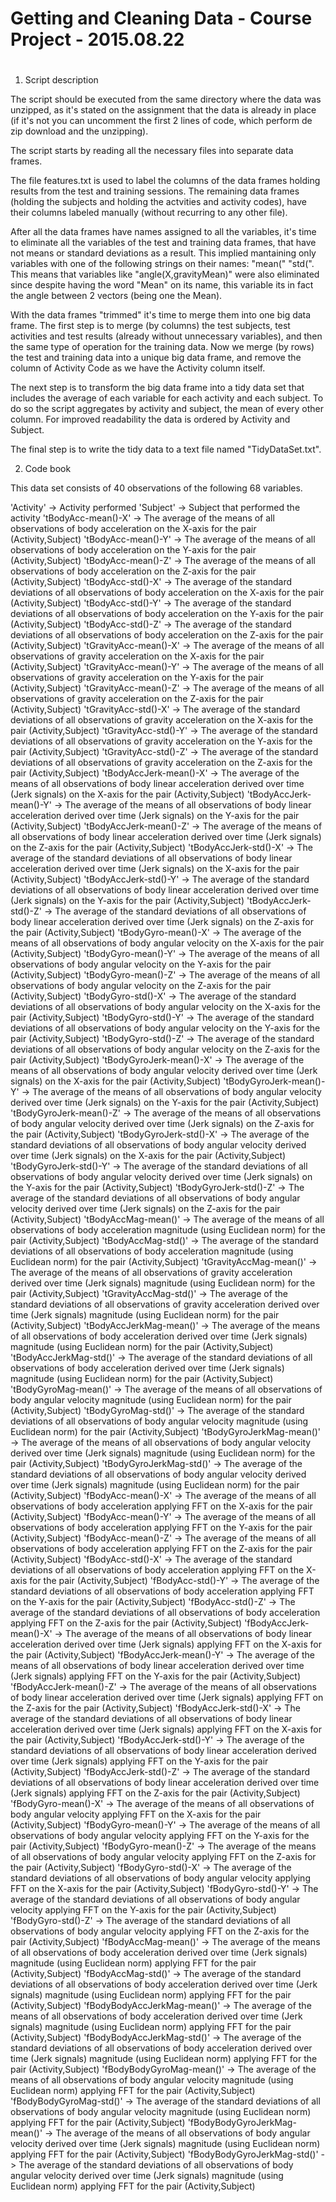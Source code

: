 #
# Getting and Cleaning Data - Course Project - 2015.08.22
#

1) Script description

The script should be executed from the same directory where the data was unzipped, as it's stated on the assignment that the data is already in place (if it's not you can uncomment the first 2 lines of code, which perform de zip download and the unzipping).

The script starts by reading all the necessary files into separate data frames.

The file features.txt is used to label the columns of the data frames holding results from the test and training sessions.
The remaining data frames (holding the subjects and holding the actvities and activity codes), have their columns labeled manually (without recurring to any other file).

After all the data frames have names assigned to all the variables, it's time to eliminate all the variables of the test and training data frames, that have not means or standard deviations as a result.
This implied mantaining only variables with one of the following strings on their names: "mean(" "std(". This means that variables like "angle(X,gravityMean)" were also eliminated since despite having the word "Mean" on its name, this variable its in fact the angle between 2 vectors (being one the Mean).

With the data frames "trimmed" it's time to merge them into one big data frame.
The first step is to merge (by columns) the test subjects, test activities and test results (already without unnecessary variables), and then the same type of operation for the training data.
Now we merge (by rows) the test and training data into a unique big data frame, and remove the column of Activity Code as we have the Activity column itself.

The next step is to transform the big data frame into a tidy data set that includes the average of each variable for each activity and each subject.
To do so the script aggregates by activity and subject, the mean of every other column.
For improved readability the data is ordered by Activity and Subject.

The final step is to write the tidy data to a text file named "TidyDataSet.txt".


2) Code book

This data set consists of 40 observations of the following 68 variables.

'Activity' -> Activity performed
'Subject' -> Subject that performed the activity
'tBodyAcc-mean()-X' -> The average of the means of all observations of body acceleration on the X-axis for the pair (Activity,Subject)
'tBodyAcc-mean()-Y' -> The average of the means of all observations of body acceleration on the Y-axis for the pair (Activity,Subject)
'tBodyAcc-mean()-Z' -> The average of the means of all observations of body acceleration on the Z-axis for the pair (Activity,Subject)
'tBodyAcc-std()-X' -> The average of the standard deviations of all observations of body acceleration on the X-axis for the pair (Activity,Subject)
'tBodyAcc-std()-Y' -> The average of the standard deviations of all observations of body acceleration on the Y-axis for the pair (Activity,Subject)
'tBodyAcc-std()-Z' -> The average of the standard deviations of all observations of body acceleration on the Z-axis for the pair (Activity,Subject)
'tGravityAcc-mean()-X' -> The average of the means of all observations of gravity acceleration on the X-axis for the pair (Activity,Subject)
'tGravityAcc-mean()-Y' -> The average of the means of all observations of gravity acceleration on the Y-axis for the pair (Activity,Subject)
'tGravityAcc-mean()-Z' -> The average of the means of all observations of gravity acceleration on the Z-axis for the pair (Activity,Subject)
'tGravityAcc-std()-X' -> The average of the standard deviations of all observations of gravity acceleration on the X-axis for the pair (Activity,Subject)
'tGravityAcc-std()-Y' -> The average of the standard deviations of all observations of gravity acceleration on the Y-axis for the pair (Activity,Subject)
'tGravityAcc-std()-Z' -> The average of the standard deviations of all observations of gravity acceleration on the Z-axis for the pair (Activity,Subject)
'tBodyAccJerk-mean()-X' -> The average of the means of all observations of body linear acceleration derived over time (Jerk signals) on the X-axis for the pair (Activity,Subject)
'tBodyAccJerk-mean()-Y' -> The average of the means of all observations of body linear acceleration derived over time (Jerk signals) on the Y-axis for the pair (Activity,Subject)
'tBodyAccJerk-mean()-Z' -> The average of the means of all observations of body linear acceleration derived over time (Jerk signals) on the Z-axis for the pair (Activity,Subject)
'tBodyAccJerk-std()-X' -> The average of the standard deviations of all observations of body linear acceleration derived over time (Jerk signals) on the X-axis for the pair (Activity,Subject)
'tBodyAccJerk-std()-Y' -> The average of the standard deviations of all observations of body linear acceleration derived over time (Jerk signals) on the Y-axis for the pair (Activity,Subject)
'tBodyAccJerk-std()-Z' -> The average of the standard deviations of all observations of body linear acceleration derived over time (Jerk signals) on the Z-axis for the pair (Activity,Subject)
'tBodyGyro-mean()-X' -> The average of the means of all observations of body angular velocity on the X-axis for the pair (Activity,Subject)
'tBodyGyro-mean()-Y' -> The average of the means of all observations of body angular velocity on the Y-axis for the pair (Activity,Subject)
'tBodyGyro-mean()-Z' -> The average of the means of all observations of body angular velocity on the Z-axis for the pair (Activity,Subject)
'tBodyGyro-std()-X' -> The average of the standard deviations of all observations of body angular velocity on the X-axis for the pair (Activity,Subject)
'tBodyGyro-std()-Y' -> The average of the standard deviations of all observations of body angular velocity on the Y-axis for the pair (Activity,Subject)
'tBodyGyro-std()-Z' -> The average of the standard deviations of all observations of body angular velocity on the Z-axis for the pair (Activity,Subject)
'tBodyGyroJerk-mean()-X' -> The average of the means of all observations of body angular velocity derived over time (Jerk signals) on the X-axis for the pair (Activity,Subject)
'tBodyGyroJerk-mean()-Y' -> The average of the means of all observations of body angular velocity derived over time (Jerk signals) on the Y-axis for the pair (Activity,Subject)
'tBodyGyroJerk-mean()-Z' -> The average of the means of all observations of body angular velocity derived over time (Jerk signals) on the Z-axis for the pair (Activity,Subject)
'tBodyGyroJerk-std()-X' -> The average of the standard deviations of all observations of body angular velocity derived over time (Jerk signals) on the X-axis for the pair (Activity,Subject)
'tBodyGyroJerk-std()-Y' -> The average of the standard deviations of all observations of body angular velocity derived over time (Jerk signals) on the Y-axis for the pair (Activity,Subject)
'tBodyGyroJerk-std()-Z' -> The average of the standard deviations of all observations of body angular velocity derived over time (Jerk signals) on the Z-axis for the pair (Activity,Subject)
'tBodyAccMag-mean()' -> The average of the means of all observations of body acceleration magnitude (using Euclidean norm) for the pair (Activity,Subject)
'tBodyAccMag-std()' -> The average of the standard deviations of all observations of body acceleration magnitude (using Euclidean norm) for the pair (Activity,Subject)
'tGravityAccMag-mean()' -> The average of the means of all observations of gravity acceleration derived over time (Jerk signals) magnitude (using Euclidean norm) for the pair (Activity,Subject)
'tGravityAccMag-std()' -> The average of the standard deviations of all observations of gravity acceleration derived over time (Jerk signals) magnitude (using Euclidean norm) for the pair (Activity,Subject)
'tBodyAccJerkMag-mean()' -> The average of the means of all observations of body acceleration derived over time (Jerk signals) magnitude (using Euclidean norm) for the pair (Activity,Subject)
'tBodyAccJerkMag-std()' -> The average of the standard deviations of all observations of body acceleration derived over time (Jerk signals) magnitude (using Euclidean norm) for the pair (Activity,Subject)
'tBodyGyroMag-mean()' -> The average of the means of all observations of body angular velocity magnitude (using Euclidean norm) for the pair (Activity,Subject)
'tBodyGyroMag-std()' -> The average of the standard deviations of all observations of body angular velocity magnitude (using Euclidean norm) for the pair (Activity,Subject)
'tBodyGyroJerkMag-mean()' -> The average of the means of all observations of body angular velocity derived over time (Jerk signals) magnitude (using Euclidean norm) for the pair (Activity,Subject)
'tBodyGyroJerkMag-std()' -> The average of the standard deviations of all observations of body angular velocity derived over time (Jerk signals) magnitude (using Euclidean norm) for the pair (Activity,Subject)
'fBodyAcc-mean()-X' -> The average of the means of all observations of body acceleration applying FFT on the X-axis for the pair (Activity,Subject)
'fBodyAcc-mean()-Y' -> The average of the means of all observations of body acceleration applying FFT on the Y-axis for the pair (Activity,Subject)
'fBodyAcc-mean()-Z' -> The average of the means of all observations of body acceleration applying FFT on the Z-axis for the pair (Activity,Subject)
'fBodyAcc-std()-X' -> The average of the standard deviations of all observations of body acceleration applying FFT on the X-axis for the pair (Activity,Subject)
'fBodyAcc-std()-Y' -> The average of the standard deviations of all observations of body acceleration applying FFT on the Y-axis for the pair (Activity,Subject)
'fBodyAcc-std()-Z' -> The average of the standard deviations of all observations of body acceleration applying FFT on the Z-axis for the pair (Activity,Subject)
'fBodyAccJerk-mean()-X' -> The average of the means of all observations of body linear acceleration derived over time (Jerk signals) applying FFT on the X-axis for the pair (Activity,Subject)
'fBodyAccJerk-mean()-Y' -> The average of the means of all observations of body linear acceleration derived over time (Jerk signals) applying FFT on the Y-axis for the pair (Activity,Subject)
'fBodyAccJerk-mean()-Z' -> The average of the means of all observations of body linear acceleration derived over time (Jerk signals) applying FFT on the Z-axis for the pair (Activity,Subject)
'fBodyAccJerk-std()-X' -> The average of the standard deviations of all observations of body linear acceleration derived over time (Jerk signals) applying FFT on the X-axis for the pair (Activity,Subject)
'fBodyAccJerk-std()-Y' -> The average of the standard deviations of all observations of body linear acceleration derived over time (Jerk signals) applying FFT on the Y-axis for the pair (Activity,Subject)
'fBodyAccJerk-std()-Z' -> The average of the standard deviations of all observations of body linear acceleration derived over time (Jerk signals) applying FFT on the Z-axis for the pair (Activity,Subject)
'fBodyGyro-mean()-X' -> The average of the means of all observations of body angular velocity applying FFT on the X-axis for the pair (Activity,Subject)
'fBodyGyro-mean()-Y' -> The average of the means of all observations of body angular velocity applying FFT on the Y-axis for the pair (Activity,Subject)
'fBodyGyro-mean()-Z' -> The average of the means of all observations of body angular velocity applying FFT on the Z-axis for the pair (Activity,Subject)
'fBodyGyro-std()-X' -> The average of the standard deviations of all observations of body angular velocity applying FFT on the X-axis for the pair (Activity,Subject)
'fBodyGyro-std()-Y' -> The average of the standard deviations of all observations of body angular velocity applying FFT on the Y-axis for the pair (Activity,Subject)
'fBodyGyro-std()-Z' -> The average of the standard deviations of all observations of body angular velocity applying FFT on the Z-axis for the pair (Activity,Subject)
'fBodyAccMag-mean()' -> The average of the means of all observations of body acceleration derived over time (Jerk signals) magnitude (using Euclidean norm) applying FFT for the pair (Activity,Subject)
'fBodyAccMag-std()' -> The average of the standard deviations of all observations of body acceleration derived over time (Jerk signals) magnitude (using Euclidean norm) applying FFT for the pair (Activity,Subject)
'fBodyBodyAccJerkMag-mean()' -> The average of the means of all observations of body acceleration derived over time (Jerk signals) magnitude (using Euclidean norm) applying FFT for the pair (Activity,Subject)
'fBodyBodyAccJerkMag-std()' -> The average of the standard deviations of all observations of body acceleration derived over time (Jerk signals) magnitude (using Euclidean norm) applying FFT for the pair (Activity,Subject)
'fBodyBodyGyroMag-mean()' -> The average of the means of all observations of body angular velocity magnitude (using Euclidean norm) applying FFT for the pair (Activity,Subject)
'fBodyBodyGyroMag-std()' -> The average of the standard deviations of all observations of body angular velocity magnitude (using Euclidean norm) applying FFT for the pair (Activity,Subject)
'fBodyBodyGyroJerkMag-mean()' -> The average of the means of all observations of body angular velocity derived over time (Jerk signals) magnitude (using Euclidean norm) applying FFT for the pair (Activity,Subject)
'fBodyBodyGyroJerkMag-std()' -> The average of the standard deviations of all observations of body angular velocity derived over time (Jerk signals) magnitude (using Euclidean norm) applying FFT for the pair (Activity,Subject)


